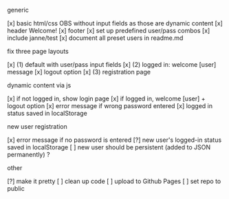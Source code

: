 generic

[x] basic html/css OBS without input fields as those are dynamic content
[x] header Welcome!
[x] footer
[x] set up predefined user/pass combos
[x] include janne/test
[x] document all preset users in readme.md


fix three page layouts

[x] (1) default with user/pass input fields
[x] (2) logged in: welcome [user] message 
[x] logout option
[x] (3) registration page


dynamic content via js

[x] if not logged in, show login page
[x] if logged in, welcome [user] + logout option
[x] error message if wrong password entered
[x] logged in status saved in localStorage


new user registration

[x] error message if no password is entered
[?] new user's logged-in status saved in localStorage
[ ] new user should be persistent (added to JSON permanently) ?

other

[?] make it pretty
[ ] clean up code
[ ] upload to Github Pages
[ ] set repo to public